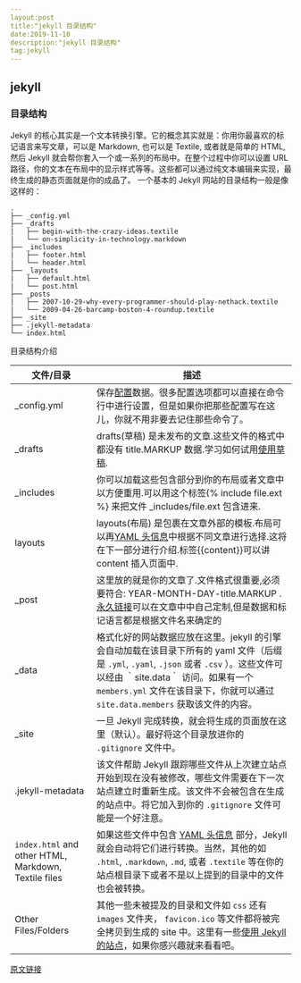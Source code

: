 ```yaml
---
layout:post
title:"jekyll 目录结构"
date:2019-11-10
description:"jekyll 目录结构"
tag:jekyll
---
```



## jekyll
### 目录结构
Jekyll 的核心其实是一个文本转换引擎。它的概念其实就是：你用你最喜欢的标记语言来写文章，可以是 Markdown, 也可以是 Textile, 或者就是简单的 HTML, 然后 Jekyll 就会帮你套入一个或一系列的布局中。在整个过程中你可以设置 URL 路径，你的文本在布局中的显示样式等等。这些都可以通过纯文本编辑来实现，最终生成的静态页面就是你的成品了。
一个基本的 Jekyll 网站的目录结构一般是像这样的：
```目录结构
.
├── _config.yml
├── _drafts
|   ├── begin-with-the-crazy-ideas.textile
|   └── on-simplicity-in-technology.markdown
├── _includes
|   ├── footer.html
|   └── header.html
├── _layouts
|   ├── default.html
|   └── post.html
├── _posts
|   ├── 2007-10-29-why-every-programmer-should-play-nethack.textile
|   └── 2009-04-26-barcamp-boston-4-roundup.textile
├── _site
├── .jekyll-metadata
└── index.html
```

目录结构介绍

| 文件/目录                                            | 描述                                                         |
| ---------------------------------------------------- | ------------------------------------------------------------ |
| _config.yml                                          | 保存[配置](http://jekyllcn.com/docs/configuration/)数据。很多配置选项都可以直接在命令行中进行设置，但是如果你把那些配置写在这儿，你就不用非要去记住那些命令了。 |
| _drafts                                              | drafts(草稿) 是未发布的文章.这些文件的格式中都没有 title.MARKUP 数据.学习如何试用[使用草稿](http://jekyllcn.com/docs/drafts/). |
| _includes                                            | 你可以加载这些包含部分到你的布局或者文章中以方便重用.可以用这个标签{% include file.ext %} 来把文件 _includes/file.ext 包含进来. |
| layouts                                              | layouts(布局) 是包裹在文章外部的模板.布局可以再[YAML 头信息](http://jekyllcn.com/docs/frontmatter/)中根据不同文章进行选择.这将在下一部分进行介绍.标签{{content}}可以讲content 插入页面中. |
| _post                                                | 这里放的就是你的文章了.文件格式很重要,必须要符合: YEAR-MONTH-DAY-title.MARKUP .[永久链接](http://jekyllcn.com/docs/permalinks/)可以在文章中中自己定制,但是数据和标记语言都是根据文件名来确定的 |
| _data                                                | 格式化好的网站数据应放在这里。jekyll 的引擎会自动加载在该目录下所有的 yaml 文件（后缀是 `.yml`, `.yaml`, `.json` 或者 `.csv` ）。这些文件可以经由 ｀site.data｀ 访问。如果有一个 `members.yml` 文件在该目录下，你就可以通过 `site.data.members` 获取该文件的内容。 |
| _site                                                | 一旦 Jekyll 完成转换，就会将生成的页面放在这里（默认）。最好将这个目录放进你的 `.gitignore` 文件中。 |
| .jekyll-metadata                                     | 该文件帮助 Jekyll 跟踪哪些文件从上次建立站点开始到现在没有被修改，哪些文件需要在下一次站点建立时重新生成。该文件不会被包含在生成的站点中。将它加入到你的 `.gitignore` 文件可能是一个好注意。 |
| `index.html` and other HTML, Markdown, Textile files | 如果这些文件中包含 [YAML 头信息](http://jekyllcn.com/docs/frontmatter/) 部分，Jekyll 就会自动将它们进行转换。当然，其他的如 `.html`, `.markdown`, `.md`, 或者 `.textile` 等在你的站点根目录下或者不是以上提到的目录中的文件也会被转换。 |
| Other Files/Folders                                  | 其他一些未被提及的目录和文件如 `css` 还有 `images` 文件夹， `favicon.ico` 等文件都将被完全拷贝到生成的 site 中。这里有一些[使用 Jekyll 的站点](http://jekyllcn.com/docs/sites/)，如果你感兴趣就来看看吧。 |

 [原文链接](http://jekyllrb.com/docs/structure/) 

